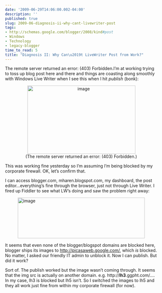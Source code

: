 ```yaml
---
date: '2009-06-29T14:06:00.002-04:00'
description: ''
published: true
slug: 2009-06-diagnosis-ii-why-cant-livewriter-post
tags:
- http://schemas.google.com/blogger/2008/kind#post
- Windows
- Technology
- legacy-blogger
time_to_read: 5
title: "Diagnosis II: Why Can\u2019t LiveWriter Post from Work?"
---
```


<p>The remote server returned an error: (403) Forbidden.I’m at working trying to toss up blog post here and there and things are coasting along smoothly with Windows Live Writer when I see this when I hit <em>publish</em> (bonk):</p>  <p align="center"><img alt="image" border="0" height="225" src="http://lh5.ggpht.com/_IKD9WtY5kxU/SkkCsZdm6yI/AAAAAAAAANo/ZXQTMOHLO9Y/image3.png" style="border-right-width: 0px; display: block; float: none; border-top-width: 0px; border-bottom-width: 0px; margin-left: auto; border-left-width: 0px; margin-right: auto;" title="image" width="357" /> (The remote server returned an error: (403) Forbidden.)</p>  <p align="left">This was working fine yesterday so I’m assuming I’m being blocked by my corporate firewall. OK, let’s confirm that.</p>  <p align="left">I can access blogger.com, mharen.blogspot.com, my dashboard, the post editor…everything’s fine through the browser, just not through Live Writer. I fired up Fiddler to see what LW’s doing and saw the problem right away:</p>  <p align="left"><img alt="image" border="0" height="134" src="http://lh5.ggpht.com/_IKD9WtY5kxU/SkkCsqqDiOI/AAAAAAAAANs/yK8xGQo6ExM/image8.png" style="border-right-width: 0px; display: block; float: none; border-top-width: 0px; border-bottom-width: 0px; margin-left: auto; border-left-width: 0px; margin-right: auto;" title="image" width="420" /> </p>  <p align="left">It seems that even none of the blogger/blogspot domains are blocked here, blogger ships its images to <a href="http://picasaweb.google.com/">http://picasaweb.google.com/</a>, which <em>is </em>blocked. No matter, I asked our friendly IT admin to unblock it. Now I can publish. But did it work?</p>  <p align="left">Sort of. The publish worked but the image wasn’t coming through. It seems that the img src is actually on another domain. e.g. http://<strong>lh3</strong>.ggpht.com/…. In my case, lh3 is blocked but lh5 isn’t. So I switched the images to lh5 and they all work just fine from within my corporate firewall (for now).</p>